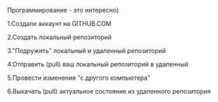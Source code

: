 

Программирование - это интересно)

1.Создали аккаунт на GITHUB.COM

2.Создать локальный репозиторий

3."Подружить" локальный и удаленный репозиторий

4.Отправить (pull) ваш локальный репозиторий в удаленный

5.Провести изменения "с другого компьютера" 

6.Выкачать (pull) актуальное состояние из удаленного репозитория

